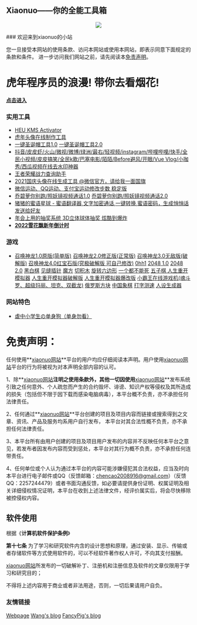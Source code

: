 ## Xiaonuo——你的全能工具箱



<p align="center">
  <img src="https://s2.loli.net/2021/12/19/s8Fu6W57IeYUrjy.gif">
</p>
###                                        欢迎来到xiaonuo的小站

您一旦接受本网站的使用条款、访问本网站或使用本网站，即表示同意下面规定的条款和条件。 进一步访问我们网站之前，请先阅读本[免责声明](#协议内容)。




# **虎年程序员的浪漫! 带你去看烟花!**

**[点击进入](https://xiaonuo2.github.io/fireworks)**



### 实用工具

- [HEU KMS Activator](https://mp.weixin.qq.com/mp/appmsgalbum?action=getalbum&album_id=1980416095488475140)
- [虎年头像在线制作工具](https://xiaonuo2.github.io/tiger_hat)
- [一键圣诞帽工具1.0](https://xiaonuo2.github.io/Christmas-hat/Christmas-hat1.0)  [一键圣诞帽工具2.0](https://xiaonuo2.github.io/Christmas-hat/Christmas-hat2.0)
- [抖音/皮皮虾/火山/微视/微博/绿洲/最右/轻视频/instagram/哔哩哔哩/快手/全民小视频/皮皮搞笑/全民k歌/巴塞电影/陌陌/Before避风/开眼/Vue Vlog/小咖秀/西瓜视频在线去水印神器](https://xiaonuo2.github.io/watermark)
- [王者荣耀战力查询助手](https://xiaonuo2.github.io/pvpqq)
- [2021国庆头像在线生成工具 @微信官方，请给我一面国旗](https://xiaonuo2.github.io/avatar_auto)
- [微信运动、QQ运动、支付宝运动修改步数 稳定版](https://xiaonuo2.github.io/xiaomi/1)
- [乔碧萝你别跑/照妖镜视频通话1.0](https://www.privacys.club/camera/sc.php) [乔碧萝你别跑/照妖镜视频通话2.0](https://www.privacys.club/camera2/sc.php)
- [猪猪的蜜语星球 - 蜜语翻译器,文字加密通话,一键转换,蜜语密码，生成悄悄话发送给好友](https://www.iculture.cc/demo/secrets/)
- [年会上用的抽奖系统 3D立体球体抽奖 炫酷到爆炸](https://lottery.iculture.cc/)
- [**2022雪花飘新年倒计时**](https://xiaonuo2.github.io/xuehuaxinniandaojishi)


### 游戏

- [召唤神龙1.0原版(简单版)](game/11) [召唤神龙2.0修正版(正常版)](game/15) [召唤神龙3.0无敌版(破解版)](game/16) [召唤神龙4.0红宝石版(究极破解版 可自己修改)](game/17) [0hh1](game/0)   [2048 1.0](game/1) [2048 2.0](game/14) [黑白棋](game/2)  [见缝插针](game/3)  [魔方](game/4)  [切积木](game/5)  [旋转六边形](game/6)  [一个都不能死](game/7)  [五子棋 ](game/8) [人生重开模拟器](https://liferestart.syaro.io/view/) [人生重开模拟器破解版](http://restart.sshh.top/view/) [人生重开模拟器爆改版](http://remake.solaking.com/) [小霸王在线游戏机(魂斗罗、超级玛丽、坦克、双截龙)](game/9)  [俄罗斯方块](game/10) [中国象棋](game/12) [打字测速](game/13) [人设生成器](https://draw.luomuyu.xyz/)

### 网站特色

+ [虐中小学生の单身狗（单身勿看）](https://xiaonuo2.github.io/video/dog.mp4)

# <span id="协议内容">免责声明：  

任何使用**[xiaonuo网站](https://xiaonuo2.github.io/)**平台的用户均应仔细阅读本声明。用户使用[xiaonuo网站](https://xiaonuo2.github.io/)平台的行为将被视为对本声明全部内容的认可。 

1、除**[xiaonuo网站](https://xiaonuo2.github.io/)**注明之使用条款外，其他一切因使用**[xiaonuo网站](https://xiaonuo2.github.io/)**发布系统引致之任何意外、个人疏忽而产生的合约毁坏、诽谤、知识产权等侵权及其所造成的损失（包括但不限于因下载而感染电脑病毒），本平台概不负责，亦不承担任何法律责任。 

2、任何通过**[xiaonuo网站](https://xiaonuo2.github.io/)**平台创建的项目及项目内容而链接或搜索得到之文章、资讯、产品及服务均系用户自行发布， 本平台对其合法性概不负责，亦不承担任何法律责任。 

3、本平台所有由用户创建的项目及项目用户发布的内容并不反映任何本平台之意见，若发布者因发布内容而受到惩处，本平台对其行为概不负责，亦不承担任何连带责任。 

4、任何单位或个人认为通过本平台的内容可能涉嫌侵犯其合法权益，应当及时向本平台进行电子邮件或QQ（反馈邮箱：chencao2008916@gmail.com）（反馈QQ：2257244479）或者书面沟通反馈，如必要请提供身份证明、权属证明及相关详细侵权情况证明，本平台在收到上述法律文件，经评价属实后，将会尽快移除被控侵权内容。 

## 软件使用

根据《**计算机软件保护条例**》

**第十七条** 为了学习和研究软件内含的设计思想和原理，通过安装、显示、传输或者存储软件等方式使用软件的，可以不经软件著作权人许可，不向其支付报酬。

[xiaonuo网站](https://xiaonuo2.github.io/)所发布的一切破解补丁、注册机和注册信息及软件的文章仅限用于学习和研究目的；

不得将上述内容用于商业或者非法用途，否则，一切后果请用户自负。

### 友情链接

[Webpage](http://webpage.iwsoft.cn/) [Wang's blog](https://iwsoft.cn) [FancyPig's blog](https://www.iculture.cc/)
